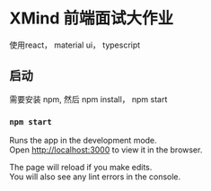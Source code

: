 # XMind 前端面试大作业

使用react， material ui， typescript

## 启动

需要安装 npm, 然后 npm install， npm start

### `npm start`

Runs the app in the development mode.\
Open [http://localhost:3000](http://localhost:3000) to view it in the browser.

The page will reload if you make edits.\
You will also see any lint errors in the console.
